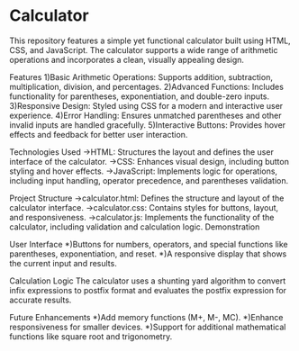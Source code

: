 # Calculator
This repository features a simple yet functional calculator built using HTML, CSS, and JavaScript. The calculator supports a wide range of arithmetic operations and incorporates a clean, visually appealing design.

Features
1)Basic Arithmetic Operations: Supports addition, subtraction, multiplication, division, and percentages.
2)Advanced Functions: Includes functionality for parentheses, exponentiation, and double-zero inputs.
3)Responsive Design: Styled using CSS for a modern and interactive user experience.
4)Error Handling: Ensures unmatched parentheses and other invalid inputs are handled gracefully.
5)Interactive Buttons: Provides hover effects and feedback for better user interaction.

Technologies Used
->HTML: Structures the layout and defines the user interface of the calculator.
->CSS: Enhances visual design, including button styling and hover effects.
->JavaScript: Implements logic for operations, including input handling, operator precedence, and parentheses validation.

Project Structure
->calculator.html: Defines the structure and layout of the calculator interface.
->calculator.css: Contains styles for buttons, layout, and responsiveness.
->calculator.js: Implements the functionality of the calculator, including validation and calculation logic.
Demonstration

User Interface
*)Buttons for numbers, operators, and special functions like parentheses, exponentiation, and reset.
*)A responsive display that shows the current input and results.

Calculation Logic
The calculator uses a shunting yard algorithm to convert infix expressions to postfix format and evaluates the postfix expression for accurate results.

Future Enhancements
*)Add memory functions (M+, M-, MC).
*)Enhance responsiveness for smaller devices.
*)Support for additional mathematical functions like square root and trigonometry.
